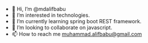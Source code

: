 - 👋 Hi, I’m @mdalifbabu
- 👀 I’m interested in technologies.
- 🌱 I’m currently learning spring boot REST framework.
- 💞️ I’m looking to collaborate on javascript.
- 📫 How to reach me muhammad.alifbabu@gmail.com

<!---
mdalifbabu/mdalifbabu is a ✨ special ✨ repository because its `README.md` (this file) appears on your GitHub profile.
You can click the Preview link to take a look at your changes.
--->
